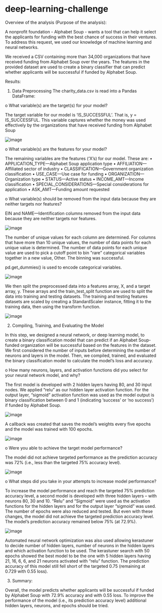 # deep-learning-challenge
Overview of the analysis (Purpose of the analysis): 

A nonprofit foundation - Alphabet Soup - wants a tool that can help it select the applicants for funding with the best chance of success in their ventures. To address this request, we used our knowledge of machine learning and neural networks. 

We received a CSV containing more than 34,000 organizations that have received funding from Alphabet Soup over the years. The features in the provided dataset are used to create a binary classifier that can predict whether applicants will be successful if funded by Alphabet Soup.

Results:
1.	Data Preprocessing
The charity_data.csv is read into a Pandas DataFrame:

o	What variable(s) are the target(s) for your model?

The target variable for our model is ‘IS_SUCCESSFUL’. That is, y = IS_SUCCESSFUL. This variable captures whether the money was used effectively by the organizations that have received funding from Alphabet Soup

![image](https://github.com/YeFiseha/deep-learning-challenge/assets/135238511/f4ee752d-9592-4be5-b5d2-799215b4eace)

o	What variable(s) are the features for your model?

The remaining variables are the features (‘X’s) for our model. These are:
•	APPLICATION_TYPE—Alphabet Soup application type
•	AFFILIATION—Affiliated sector of industry
•	CLASSIFICATION—Government organization classification
•	USE_CASE—Use case for funding
•	ORGANIZATION—Organization type
•	STATUS—Active status
•	INCOME_AMT—Income classification
•	SPECIAL_CONSIDERATIONS—Special considerations for application
•	ASK_AMT—Funding amount requested

o	What variable(s) should be removed from the input data because they are neither targets nor features?

EIN and NAME—Identification columns removed from the input data because they are neither targets nor features.

![image](https://github.com/YeFiseha/deep-learning-challenge/assets/135238511/a8f72a32-2571-4007-bcf9-ed34e1e02b50)

The number of unique values for each column are determined. For columns that have more than 10 unique values, the number of data points for each unique value is determined. The number of data points for each unique value are used to pick a cutoff point to bin "rare" categorical variables together in a new value, Other. The binning was successful.

pd.get_dummies() is used to encode categorical variables. 

![image](https://github.com/YeFiseha/deep-learning-challenge/assets/135238511/4f6f5017-2ccc-4f80-ae0c-77423fbc3755)

We then split the preprocessed data into a features array, X, and a target array, y. These arrays and the train_test_split function are used to split the data into training and testing datasets. The training and testing features datasets are scaled by creating a StandardScaler instance, fitting it to the training data, then using the transform function.

![image](https://github.com/YeFiseha/deep-learning-challenge/assets/135238511/1a0874c1-7656-4ef0-a3e0-a2380d38bd3d)

2.	Compiling, Training, and Evaluating the Model

In this step, we designed a neural network, or deep learning model, to create a binary classification model that can predict if an Alphabet Soup-funded organization will be successful based on the features in the dataset. We first considered the number of inputs before determining the number of neurons and layers in the model. Then, we compiled, trained, and evaluated the binary classification model to calculate the model’s loss and accuracy.

o	How many neurons, layers, and activation functions did you select for your neural network model, and why?

The first model is developed with 2 hidden layers having 80, and 30 input nodes. We applied “relu” as our hidden layer activation function. For the output layer, “sigmoid” activation function was used as the model output is binary classification between 0 and 1 (indicating ‘success’ or ‘no success’) if funded by Alphabet Soup. 

![image](https://github.com/YeFiseha/deep-learning-challenge/assets/135238511/1b643773-682b-4a2b-8a5e-57f293eda4d5)

A callback was created that saves the model’s weights every five epochs and the model was trained with 100 epochs.

![image](https://github.com/YeFiseha/deep-learning-challenge/assets/135238511/bb7d9612-b768-4e81-9a51-17da94d3e395)

o	Were you able to achieve the target model performance?

The model did not achieve targeted performance as the prediction accuracy was 72% (i.e., less than the targeted 75% accuracy level).

![image](https://github.com/YeFiseha/deep-learning-challenge/assets/135238511/463c4e96-5b66-4f44-a50b-c1856be2738c)
 
o	What steps did you take in your attempts to increase model performance?

To increase the model performance and reach the targeted 75% prediction accuracy level, a second model is developed with three hidden layers – with neurons 80, 30 and 10. “Relu” and “Sigmoid” were used as the activation functions for the hidden layers and for the output layer “sigmoid” was used. The number of epochs were also reduced and tested. But even with these changes, the model did not achieve the targeted prediction accuracy level. The model’s prediction accuracy remained below 75% (at 72.9%).

![image](https://github.com/YeFiseha/deep-learning-challenge/assets/135238511/843f203d-da4e-44e8-a46b-1661b849d680)

Automated neural network optimization was also used allowing kerastuner to decide number of hidden layers, number of neurons in the hidden layers and which activation function to be used. The kerastuner search with 50 epochs showed the best model to be the one with 5 hidden layers having 21, 16, 6, 6, and 21 neurons activated with “relu” function. The prediction accuracy of this model still fell short of the targeted 0.75 (remaining at 0.729 with 0.55 loss).

3.	Summary: 

Overall, the model predicts whether applicants will be successful if funded by Alphabet Soup with 72.9% accuracy and with 0.55 loss. To improve the performance of the model (i.e., its prediction accuracy level) additional hidden layers, neurons, and epochs should be tried.

